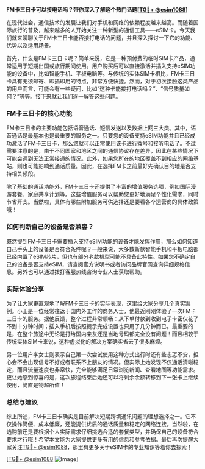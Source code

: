 **FM卡三日卡可以接电话吗？带你深入了解这个热门话题[[TG💪+ @esim1088](https://t.me/s/esim1088)]**

在现代社会，通信技术的发展让我们对手机和网络的依赖程度越来越高。而随着国际旅行的普及，越来越多的人开始关注一种新型的通信工具——eSIM卡。今天我们就来聊聊关于FM卡三日卡能否接打电话的问题，并且深入探讨一下它的功能、优势以及适用场景。

首先，什么是FM卡三日卡呢？简单来说，它是一种预付费的临时SIM卡产品，通常适用于短期出国或旅行期间使用。用户购买后可以直接激活并插入支持eSIM功能的设备中，比如智能手机、平板电脑等。与传统的实体SIM卡相比，FM卡三日卡具有无须邮寄、即插即用的特点，非常方便快捷。然而，对于初次接触这类产品的用户而言，可能会有一些疑问，比如“这种卡能接打电话吗？”、“信号质量如何？”等等。接下来就让我们逐一解答这些问题。

### FM卡三日卡的核心功能

FM卡三日卡的主要功能包括语音通话、短信发送以及数据上网三大类。其中，语音通话是最基本也是最重要的服务之一。只要您的设备支持eSIM功能并且已经成功激活了FM卡三日卡，那么您就可以正常使用该卡进行拨号和接听电话了。不过需要注意的是，由于不同国家和地区之间的通信协议存在差异，因此在某些情况下可能会遇到无法正常接通的情况。此外，如果您所在的地区覆盖不到相应的网络基站，则也可能影响到通话质量。因此，在选择FM卡之前最好先确认目的地是否支持相关频段。

除了基础的通话功能外，FM卡三日卡还提供了丰富的增值服务选项，例如国际漫游套餐、家庭共享计划等。这些增值服务可以帮助您更好地满足个性化需求，同时节省开支。当然啦，具体有哪些附加服务可供选择还是要看各个运营商的具体政策哦！

### 如何判断自己的设备是否兼容？

既然提到FM卡三日卡需要插入支持eSIM功能的设备才能发挥作用，那么如何知道自己手头上的设备是否符合条件呢？一般来说，大多数新款智能手机和平板电脑都已经内置了eSIM芯片，但也有部分老款机型可能不具备此特性。如果您不确定自己的设备是否支持eSIM，请查阅官方说明书或者访问品牌官网查询详细规格信息。另外也可以通过拨打客服热线咨询专业人士获取帮助。

### 实际体验分享

为了让大家更直观地了解FM卡三日卡的实际表现，这里给大家分享几个真实案例。小王是一位经常往返于国内外工作的商务人士，他最近刚刚体验了一次FM卡三日卡的服务。据他反馈，整个过程非常顺畅：从下单付款到收到电子卡密仅花了不到十分钟时间；插入手机后按照提示完成设置也只用了几分钟而已。最重要的是，在整个旅途中无论是打给国内亲友还是当地号码都完全没有问题！而且相较于传统实体SIM卡来说，这种虚拟化的解决方案确实省去了很多麻烦。

另一位用户李女士则表示自己第一次尝试使用这种方式出行时还有些忐忑不安，担心会不会出现信号不好或者联系不上朋友的情况。但实际上她发现不仅通话清晰稳定，而且流量速度也非常快，完全能够满足日常浏览新闻、查看地图等功能需求。更让她感到惊喜的是，这次旅程结束后她还可以将剩余余额转移到下一张卡上继续使用，简直是物超所值！

### 总结与建议

综上所述，FM卡三日卡确实是目前解决短期跨境通讯问题的理想选择之一。它不仅操作简便、成本低廉，还能提供优质的通话质量和稳定的网络连接。当然啦，在选购前还是要根据个人实际需求仔细挑选合适的套餐类型，并确保自己的设备符合要求才行哦！希望本文能为大家提供更多有用的信息和参考依据。最后再次提醒大家关注[TG💪+ @esim1088](https://t.me/s/esim1088)，那里有更多关于eSIM卡的专业知识等着你去探索！

[[TG💪+ @esim1088](https://t.me/s/esim1088) ![Image](https://i.postimg.cc/4NQfJmqS/Snipaste-2025-05-13-00-14-12.png)]